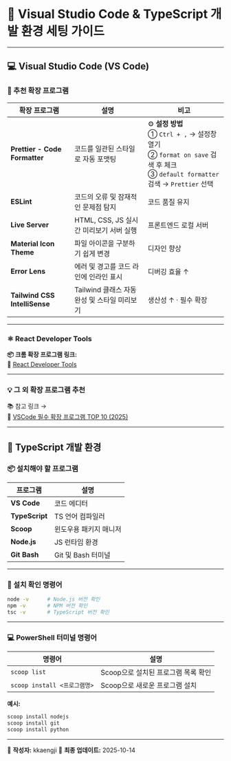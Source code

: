 # 🧩 Visual Studio Code & TypeScript 개발 환경 세팅 가이드

---

## 💻 Visual Studio Code (VS Code)

### 🧰 추천 확장 프로그램

| 확장 프로그램 | 설명 | 비고 |
|----------------|------|------|
| **Prettier - Code Formatter** | 코드를 일관된 스타일로 자동 포맷팅 | ⚙️ **설정 방법**<br>① `Ctrl + ,` → 설정창 열기<br>② `format on save` 검색 후 체크<br>③ `default formatter` 검색 → `Prettier` 선택 |
| **ESLint** | 코드의 오류 및 잠재적인 문제점 탐지 | 코드 품질 유지 |
| **Live Server** | HTML, CSS, JS 실시간 미리보기 서버 실행 | 프론트엔드 로컬 서버 |
| **Material Icon Theme** | 파일 아이콘을 구분하기 쉽게 변경 | 디자인 향상 |
| **Error Lens** | 에러 및 경고를 코드 라인에 인라인 표시 | 디버깅 효율 ↑ |
| **Tailwind CSS IntelliSense** | Tailwind 클래스 자동완성 및 스타일 미리보기  | 생산성 ↑ · 필수 확장 |

---

### ⚛️ React Developer Tools

**📦 크롬 확장 프로그램 링크:**  
🔗 [React Developer Tools](https://chromewebstore.google.com/detail/react-developer-tools/fmkadmapgofadopljbjfkapdkoienihi?hl=ko&pli=1)

---

### 💡 그 외 확장 프로그램 추천

📚 참고 링크 →  
🔗 [VSCode 필수 확장 프로그램 TOP 10 (2025)](https://devnam.tistory.com/entry/VSCode-%ED%95%84%EC%88%98-%ED%99%95%EC%9E%A5-%ED%94%84%EB%A1%9C%EA%B7%B8%EB%9E%A8-TOP-10-2025%EB%85%84-%EC%B5%9C%EC%8B%A0)

---

## 🧠 TypeScript 개발 환경

### 📦 설치해야 할 프로그램

| 프로그램 | 설명 |
|-----------|------|
| **VS Code** | 코드 에디터 |
| **TypeScript** | TS 언어 컴파일러 |
| **Scoop** | 윈도우용 패키지 매니저 |
| **Node.js** | JS 런타임 환경 |
| **Git Bash** | Git 및 Bash 터미널 |

---

### 🧾 설치 확인 명령어

```bash
node -v      # Node.js 버전 확인
npm -v       # NPM 버전 확인
tsc -v       # TypeScript 버전 확인
```

---

### 💻 PowerShell 터미널 명령어

| 명령어 | 설명 |
|--------|------|
| `scoop list` | Scoop으로 설치된 프로그램 목록 확인 |
| `scoop install <프로그램명>` | Scoop으로 새로운 프로그램 설치 |

**예시:**
```bash
scoop install nodejs
scoop install git
scoop install python
```

---

📘 **작성자:** kkaengji
📅 **최종 업데이트:** 2025-10-14  
